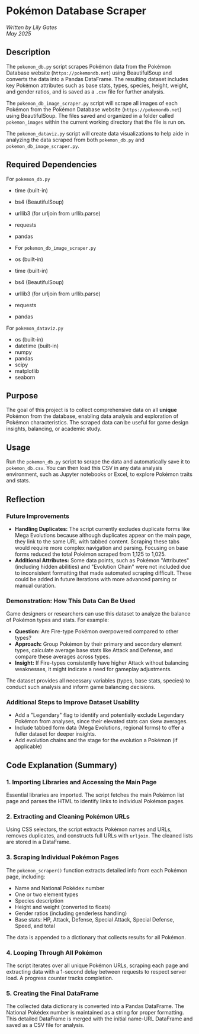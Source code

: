 # Pokémon Database Scraper  
*Written by Lily Gates*  
*May 2025*


## Description  
The `pokemon_db.py` script scrapes Pokémon data from the Pokémon Database website (`https://pokemondb.net`) using BeautifulSoup and converts the data into a Pandas DataFrame. The resulting dataset includes key Pokémon attributes such as base stats, types, species, height, weight, and gender ratios, and is saved as a `.csv` file for further analysis.

The `pokemon_db_image_scraper.py` script will scrape all images of each Pokémon from the Pokémon Database website (`https://pokemondb.net`) using BeautifulSoup. The files saved and organized in a folder called `pokemon_images` within the current working directory that the file is run on.

The `pokemon_dataviz.py` script will create data visualizations to help aide in analyzing the data scraped from both `pokemon_db.py` and `pokemon_db_image_scraper.py`.

## Required Dependencies

For `pokemon_db.py`
- time (built-in)
- bs4 (BeautifulSoup)
- urllib3 (for urljoin from urllib.parse)
- requests
- pandas

- For `pokemon_db_image_scraper.py`
- os (built-in)
- time (built-in)
- bs4 (BeautifulSoup)
- urllib3 (for urljoin from urllib.parse)
- requests
- pandas

For `pokemon_dataviz.py`
- os (built-in)
- datetime (built-in)
- numpy
- pandas
- scipy
- matplotlib
- seaborn


## Purpose  
The goal of this project is to collect comprehensive data on all **unique** Pokémon from the database, enabling data analysis and exploration of Pokémon characteristics. The scraped data can be useful for game design insights, balancing, or academic study.


## Usage  
Run the `pokemon_db.py` script to scrape the data and automatically save it to `pokemon_db.csv`. You can then load this CSV in any data analysis environment, such as Jupyter notebooks or Excel, to explore Pokémon traits and stats.


## Reflection

### Future Improvements  
- **Handling Duplicates:** The script currently excludes duplicate forms like Mega Evolutions because although duplicates appear on the main page, they link to the same URL with tabbed content. Scraping these tabs would require more complex navigation and parsing. Focusing on base forms reduced the total Pokémon scraped from 1,125 to 1,025.  
- **Additional Attributes:** Some data points, such as Pokémon "Attributes" (including hidden abilities) and "Evolution Chain" were not included due to inconsistent formatting that made automated scraping difficult. These could be added in future iterations with more advanced parsing or manual curation.

### Demonstration: How This Data Can Be Used  
Game designers or researchers can use this dataset to analyze the balance of Pokémon types and stats. For example:

- **Question:** Are Fire-type Pokémon overpowered compared to other types?  
- **Approach:** Group Pokémon by their primary and secondary element types, calculate average base stats like Attack and Defense, and compare these averages across types.  
- **Insight:** If Fire-types consistently have higher Attack without balancing weaknesses, it might indicate a need for gameplay adjustments.

The dataset provides all necessary variables (types, base stats, species) to conduct such analysis and inform game balancing decisions.

### Additional Steps to Improve Dataset Usability  
- Add a "Legendary" flag to identify and potentially exclude Legendary Pokémon from analyses, since their elevated stats can skew averages.  
- Include tabbed form data (Mega Evolutions, regional forms) to offer a fuller dataset for deeper insights.
- Add evolution chains and the stage for the evolution a Pokémon (if applicable)

## Code Explanation (Summary)

### 1. Importing Libraries and Accessing the Main Page  
Essential libraries are imported. The script fetches the main Pokémon list page and parses the HTML to identify links to individual Pokémon pages.

### 2. Extracting and Cleaning Pokémon URLs  
Using CSS selectors, the script extracts Pokémon names and URLs, removes duplicates, and constructs full URLs with `urljoin`. The cleaned lists are stored in a DataFrame.

### 3. Scraping Individual Pokémon Pages  
The `pokemon_scraper()` function extracts detailed info from each Pokémon page, including:
- Name and National Pokédex number  
- One or two element types  
- Species description  
- Height and weight (converted to floats)  
- Gender ratios (including genderless handling)  
- Base stats: HP, Attack, Defense, Special Attack, Special Defense, Speed, and total  

The data is appended to a dictionary that collects results for all Pokémon.

### 4. Looping Through All Pokémon  
The script iterates over all unique Pokémon URLs, scraping each page and extracting data with a 1-second delay between requests to respect server load. A progress counter tracks completion.

### 5. Creating the Final DataFrame  
The collected data dictionary is converted into a Pandas DataFrame. The National Pokédex number is maintained as a string for proper formatting. This detailed DataFrame is merged with the initial name-URL DataFrame and saved as a CSV file for analysis.